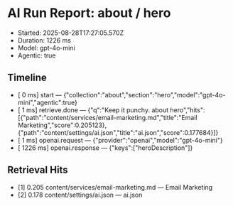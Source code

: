 # AI Run Report: about / hero

- Started: 2025-08-28T17:27:05.570Z
- Duration: 1226 ms
- Model: gpt-4o-mini
- Agentic: true

## Timeline
- [    0 ms] start — {"collection":"about","section":"hero","model":"gpt-4o-mini","agentic":true}
- [    1 ms] retrieve.done — {"q":"Keep it punchy. about hero","hits":[{"path":"content/services/email-marketing.md","title":"Email Marketing","score":0.205123},{"path":"content/settings/ai.json","title":"ai.json","score":0.177684}]}
- [    1 ms] openai.request — {"provider":"openai","model":"gpt-4o-mini"}
- [ 1226 ms] openai.response — {"keys":["heroDescription"]}

## Retrieval Hits
- [1] 0.205 content/services/email-marketing.md — Email Marketing
- [2] 0.178 content/settings/ai.json — ai.json
